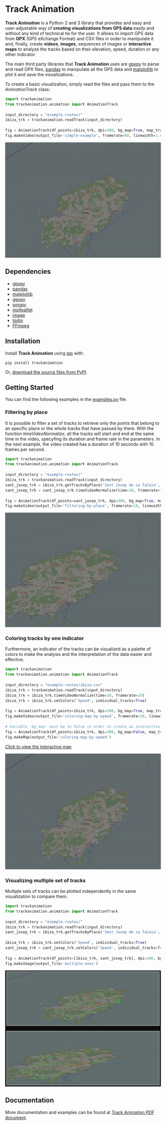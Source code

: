# Track Animation

**Track Animation** is a Python 2 and 3 library that provides and easy and user-adjustable way of **creating visualizations from GPS data** easily and without any kind of technical tie for the user. It allows to import GPS data from **GPX** (GPS eXchange Format) and CSV files in order to manipulate it and, finally, create **videos**, **images**, sequences of images or **interactive maps** to analyze the tracks based on their elevation, speed, duration or any other indicator.

The main third party libraries that **Track Animation** uses are [gpxpy](https://github.com/tkrajina/gpxpy) to parse and read GPX files, [pandas](http://pandas.pydata.org/) to manipulate all the GPS data and [matplotlib](https://matplotlib.org/) to plot it and save the visualizations.

To create a basic visualization, simply read the files and pass them to the *AnimationTrack* class:

```python
import trackanimation
from trackanimation.animation import AnimationTrack

input_directory = "example-routes/"
ibiza_trk = trackanimation.readTrack(input_directory)

fig = AnimationTrack(df_points=ibiza_trk, dpi=300, bg_map=True, map_transparency=0.5)
fig.makeVideo(output_file='simple-example', framerate=60, linewidth=1.0)
```

![Simple example](example-results/simple-example.gif)



## Dependencies
* [gpxpy](https://github.com/tkrajina/gpxpy)
* [pandas](http://pandas.pydata.org/)
* [matplotlib](https://matplotlib.org/)
* [geopy](https://github.com/geopy/geopy)
* [smopy](https://github.com/rossant/smopy)
* [mplleaflet](https://github.com/jwass/mplleaflet)
* [image](http://pillow.readthedocs.io/en/3.4.x/reference/Image.html)
* [tqdm](https://github.com/noamraph/tqdm)
* [FFmpeg](https://ffmpeg.org/)



## Installation

Install **Track Animation** using [pip](http://www.pip-installer.org/en/latest/) with:

    pip install trackanimation

Or, [download the source files from PyPI](https://pypi.python.org/pypi/trackanimation).



## Getting Started

You can find the following examples in the [examples.py](examples.py) file.



### Filtering by place

It is possible to filter a set of tracks to retrieve only the points that belong to an specific place or the whole tracks that have passed by there. With the function *timeVideoNormalize*, all the tracks will start and end at the same time in the video, specyfing its duration and frame rate in the parameters. In the next example, the video created has a duration of 10 seconds with 10 frames per second.

```python
import trackanimation
from trackanimation.animation import AnimationTrack

input_directory = "example-routes/"
ibiza_trk = trackanimation.readTrack(input_directory)
sant_josep_trk = ibiza_trk.getTracksByPlace('Sant Josep de sa Talaia', only_points=False)
sant_josep_trk = sant_josep_trk.timeVideoNormalize(time=10, framerate=10)

fig = AnimationTrack(df_points=sant_josep_trk, dpi=300, bg_map=True, map_transparency=0.5)
fig.makeVideo(output_file='filtering-by-place', framerate=10, linewidth=1.0)
```

![Filtering by place and normalizing](example-results/filtering-by-place.gif)



### Coloring tracks by one indicator

Furthermore, an indicator of the tracks can be visualized as a palette of colors to make the analysis and the interpretation of the data easier and effective.

```python
import trackanimation
from trackanimation.animation import AnimationTrack

input_directory = "example-routes/ibiza.csv"
ibiza_trk = trackanimation.readTrack(input_directory)
ibiza_trk = ibiza_trk.timeVideoNormalize(time=10, framerate=10)
ibiza_trk = ibiza_trk.setColors('Speed', individual_tracks=True)

fig = AnimationTrack(df_points=ibiza_trk, dpi=300, bg_map=True, map_transparency=0.5)
fig.makeVideo(output_file='coloring-map-by-speed', framerate=10, linewidth=1.0)

# Variable 'bg_map' must be to False in order to create an interactive map
fig = AnimationTrack(df_points=ibiza_trk, dpi=300, bg_map=False, map_transparency=0.5)
fig.makeMap(output_file='coloring-map-by-speed')
```

[Click to view the interactive map](http://htmlpreview.github.io/?https://github.com/JoanMartin/trackanimation/master/example-results/coloring-map-by-speed.html)

![Coloring tracks by their speed](example-results/coloring-map-by-speed.gif)



### Visualizing multiple set of tracks

Multiple sets of tracks can be plotted independently in the same visualization to compare them.

```python
import trackanimation
from trackanimation.animation import AnimationTrack

input_directory = "example-routes/"
ibiza_trk = trackanimation.readTrack(input_directory)
sant_josep_trk = ibiza_trk.getTracksByPlace('Sant Josep de sa Talaia', only_points=False)

ibiza_trk = ibiza_trk.setColors('Speed', individual_tracks=True)
sant_josep_trk = sant_josep_trk.setColors('Speed', individual_tracks=True)

fig = AnimationTrack(df_points=[ibiza_trk, sant_josep_trk], dpi=300, bg_map=True, map_transparency=0.5)
fig.makeImage(output_file='multiple-axes')
```

![Multiple axes](example-results/multiple-axes.png)



## Documentation

More documentation and examples can be found at [Track Animation PDF document](Documentation.pdf).